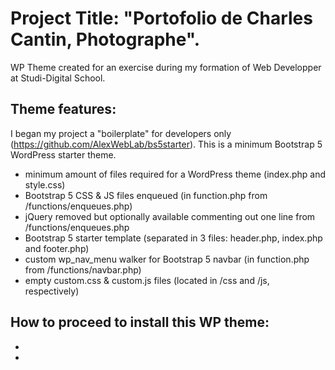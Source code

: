 # Project Title: "Portofolio de Charles Cantin, Photographe". 
WP Theme created for an exercise during my formation of Web Developper at Studi-Digital School.
## Theme features:
I began my project a "boilerplate" for developers only (https://github.com/AlexWebLab/bs5starter).
This is a minimum Bootstrap 5 WordPress starter theme.
* minimum amount of files required for a WordPress theme (index.php and style.css)
* Bootstrap 5 CSS & JS files enqueued (in function.php from /functions/enqueues.php)
* jQuery removed but optionally available commenting out one line from /functions/enqueues.php
* Bootstrap 5 starter template (separated in 3 files: header.php, index.php and footer.php)
* custom wp_nav_menu walker for Bootstrap 5 navbar (in function.php from /functions/navbar.php)
* empty custom.css & custom.js files (located in /css and /js, respectively)
## How to proceed to install this WP theme:
*
*
